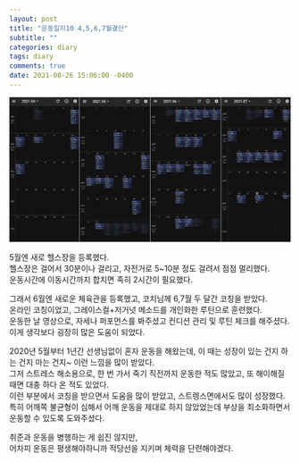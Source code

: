 ```yaml
---
layout: post
title: "운동일지10 4,5,6,7월결산"
subtitle: ""
categories: diary
tags: diary
comments: true
date: 2021-08-26 15:06:00 -0400
---
```

  <img src="/assets/img/posts/20210826.png">    
  

5월엔 새로 헬스장을 등록했다.  
헬스장은 걸어서 30분이나 걸리고, 자전거로 5~10분 정도 걸려서 점점 멀리했다.  
운동시간에 이동시간까지 합치면 족히 2시간이 필요했다.  

그래서 6월엔 새로운 체육관을 등록했고, 코치님께 6,7월 두 달간 코칭을 받았다.  
온라인 코칭이었고, 그레이스컬+저거넛 메소드를 개인화한 루틴으로 훈련했다.  
운동한 날 영상으로, 자세나 퍼포먼스를 봐주셨고 컨디션 관리 및 루틴 체크를 해주셨다.  
이게 생각보다 굉장히 많은 도움이 되었다.  

2020년 5월부터 1년간 선생님없이 혼자 운동을 해왔는데, 이 때는 성장이 있는 건지 하는 건지 마는 건지~ 이런 느낌을 많이 받았다.  
그저 스트레스 해소용으로, 한 번 가서 죽기 직전까지 운동한 적도 많았고, 또 해이해질 때면 대충 하다 온 적도 있었다.  
이런 부분에서 코칭을 받으면서 도움을 많이 받았고, 스트렝스면에서도 많이 성장했다.  
특히 어깨쪽 불균형이 심해서 어깨 운동을 제대로 하지 않았었는데 부상을 최소화하면서 운동할 수 있도록 도와주셨다.  

취준과 운동을 병행하는 게 쉽진 않지만,  
어차피 운동은 평생해야하니까 적당선을 지키며 체력을 단련해야겠다.  